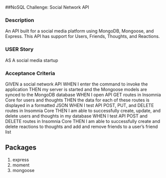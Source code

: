 ##NoSQL Challenge: Social Network API
### Description
An API built for a social media platform using MongoDB, Mongoose, and Express. This API has support for Users, Friends, Thoughts, and Reactions.
### USER Story
AS A social media startup
### Acceptance Criteria
GIVEN a social network API
WHEN I enter the command to invoke the application
THEN my server is started and the Mongoose models are synced to the MongoDB database
WHEN I open API GET routes in Insomnia Core for users and thoughts
THEN the data for each of these routes is displayed in a formatted JSON
WHEN I test API POST, PUT, and DELETE routes in Insomnia Core
THEN I am able to successfully create, update, and delete users and thoughts in my database
WHEN I test API POST and DELETE routes in Insomnia Core
THEN I am able to successfully create and delete reactions to thoughts and add and remove friends to a user’s friend list
## Packages
1. express
2. moment
3. mongoose
